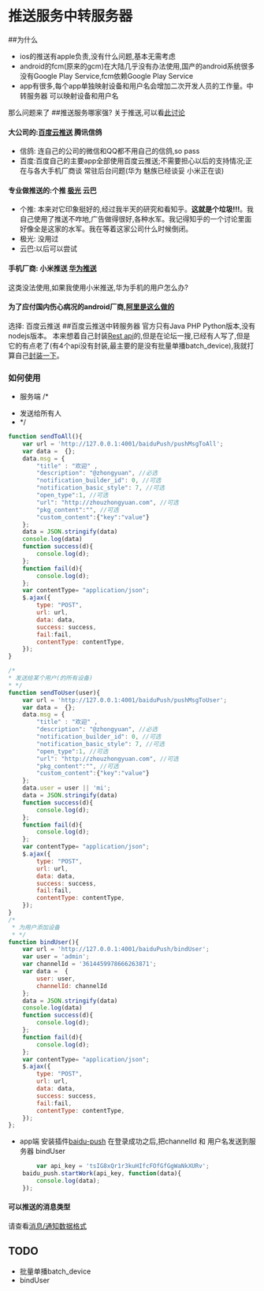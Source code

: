 # 推送服务中转服务器

##为什么
- ios的推送有apple负责,没有什么问题,基本无需考虑
- android的fcm(原来的gcm)在大陆几乎没有办法使用,国产的android系统很多没有Google Play Service,fcm依赖Google Play Service
- app有很多,每个app单独映射设备和用户名会增加二次开发人员的工作量。中转服务器 可以映射设备和用户名

那么问题来了
##推送服务哪家强?
关于推送,可以看[此讨论](https://github.com/android-cn/topics/issues/4)
#### 大公司的:[百度云推送](http://push.baidu.com/) 腾讯信鸽
- 信鸽: 连自己的公司的微信和QQ都不用自己的信鸽,so pass
- 百度:百度自己的主要app全部使用百度云推送;不需要担心以后的支持情况;正在与各大手机厂商谈 常驻后台问题(华为 魅族已经谈妥 小米正在谈)
#### 专业做推送的:个推 [极光](https://www.jpush.cn/) 云巴
- 个推: 本来对它印象挺好的,经过我半天的研究和看知乎。**这就是个垃圾!!!**。我自己使用了推送不咋地,广告做得很好,各种水军。我记得知乎的一个讨论里面 好像全是这家的水军。我在等着这家公司什么时候倒闭。
- 极光: 没用过
- 云巴:以后可以尝试
#### 手机厂商: 小米推送 [华为推送](http://developer.huawei.com/push)
这类没法使用,如果我使用小米推送,华为手机的用户怎么办?

#### 为了应付国内伤心病况的android厂商,[阿里是这么做的](https://help.aliyun.com/document_detail/30067.html)
选择: 百度云推送
##百度云推送中转服务器
官方只有Java PHP Python版本,没有nodejs版本。
本来想着自己封装[Rest api](http://push.baidu.com/doc/restapi/restapi)的,但是在论坛一搜,已经有人写了,但是它的有点老了(有4个api没有封装,最主要的是没有批量单播batch_device),我就打算自己[封装一下](https://github.com/zhouzhongyuan/bpush-nodejs)。

### 如何使用
- 服务端
/*
* 发送给所有人
* */
```javascript
function sendToAll(){
    var url = 'http://127.0.0.1:4001/baiduPush/pushMsgToAll';
    var data =  {};
    data.msg = {
        "title" : "欢迎" ,
        "description": "@zhongyuan", //必选
        "notification_builder_id": 0, //可选
        "notification_basic_style": 7, //可选
        "open_type":1, //可选
        "url": "http://zhouzhongyuan.com", //可选
        "pkg_content":"", //可选
        "custom_content":{"key":"value"}
    };
    data = JSON.stringify(data)
    console.log(data)
    function success(d){
        console.log(d);
    };
    function fail(d){
        console.log(d);
    };
    var contentType= "application/json";
    $.ajax({
        type: "POST",
        url: url,
        data: data,
        success: success,
        fail:fail,
        contentType: contentType,
    });
}

/*
* 发送给某个用户(的所有设备)
* */
function sendToUser(user){
    var url = 'http://127.0.0.1:4001/baiduPush/pushMsgToUser';
    var data =  {};
    data.msg = {
        "title" : "欢迎" ,
        "description": "@zhongyuan", //必选
        "notification_builder_id": 0, //可选
        "notification_basic_style": 7, //可选
        "open_type":1, //可选
        "url": "http://zhouzhongyuan.com", //可选
        "pkg_content":"", //可选
        "custom_content":{"key":"value"}
    };
    data.user = user || 'mi';
    data = JSON.stringify(data)
    function success(d){
        console.log(d);
    };
    function fail(d){
        console.log(d);
    };
    var contentType= "application/json";
    $.ajax({
        type: "POST",
        url: url,
        data: data,
        success: success,
        fail:fail,
        contentType: contentType,
    });
}
/*
 * 为用户添加设备
 * */
function bindUser(){
    var url = 'http://127.0.0.1:4001/baiduPush/bindUser';
    var user = 'admin';
    var channelId = '3614459978666263871';
    var data =  {
        user: user,
        channelId: channelId
    };
    data = JSON.stringify(data)
    console.log(data)
    function success(d){
        console.log(d);
    };
    function fail(d){
        console.log(d);
    };
    var contentType= "application/json";
    $.ajax({
        type: "POST",
        url: url,
        data: data,
        success: success,
        fail:fail,
        contentType: contentType,
    });
};
```
- app端
安装插件[baidu-push](https://github.com/zhouzhongyuan/baidu-push-cordova)
在登录成功之后,把channelId 和 用户名发送到服务器 bindUser
```javascript
        var api_key = 'tsIG8xQr1r3kuHIfcFOfGfGgWaNkXURv';
	baidu_push.startWork(api_key, function(data){
		console.log(data);
	});
```
#### 可以推送的消息类型
请查看[消息/通知数据格式](http://push.baidu.com/doc/restapi/msg_struct)



## TODO
- 批量单播batch_device
- bindUser

